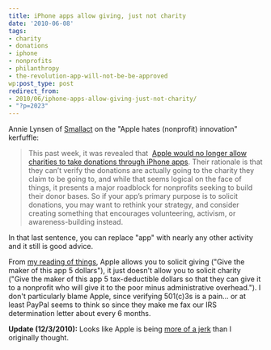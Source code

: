 ```yaml
---
title: iPhone apps allow giving, just not charity
date: '2010-06-08'
tags:
- charity
- donations
- iphone
- nonprofits
- philanthropy
- the-revolution-app-will-not-be-be-approved
wp:post_type: post
redirect_from:
- 2010/06/iphone-apps-allow-giving-just-not-charity/
- "?p=2023"
---
```


Annie Lynsen of [Smallact](http://www.smallact.com/blog/what-nonprofits-should-know-before-developing-a-mobile-app/) on the "Apple hates (nonprofit) innovation" kerfuffle:

> This past week, it was revealed that  [Apple would no longer allow charities to take donations through iPhone apps](http://arstechnica.com/apple/news/2010/06/nonprofit-developer-apples-no-donation-policy-is-a-cop-out.ars). Their rationale is that they can’t verify the donations are actually going to the charity they claim to be going to, and while that seems logical on the face of things, it presents a major roadblock for nonprofits seeking to build their donor bases. So if your app’s primary purpose is to solicit donations, you may want to rethink your strategy, and consider creating something that encourages volunteering, activism, or awareness-building instead.

In that last sentence, you can replace "app" with nearly any other activity and it still is good advice.

From [my reading of things](http://arstechnica.com/apple/news/2009/01/app-store-lessons-developing-charitably.ars), Apple allows you to solicit giving ("Give the maker of this app 5 dollars"), it just doesn't allow you to solicit charity ("Give the maker of this app 5 tax-deductible dollars so that they can give it to a nonprofit who will give it to the poor minus administrative overhead."). I don't particularly blame Apple, since verifying 501(c)3s is a pain... or at least PayPal seems to think so since they make me fax our IRS determination letter about every 6 months.

**Update (12/3/2010):** Looks like Apple is being [more of a jerk](http://gizmodo.com/5703765/why-does-apple-make-being-a-charitable-app-so-hard) than I originally thought.
